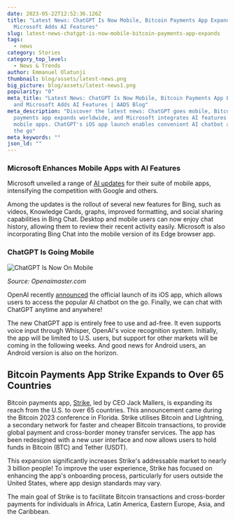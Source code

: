 ```yaml
---
date: 2023-05-22T12:52:36.126Z
title: "Latest News: ChatGPT Is Now Mobile, Bitcoin Payments App Expands, and
  Microsoft Adds AI Features"
slug: latest-news-chatgpt-is-now-mobile-bitcoin-payments-app-expands
tags:
  - news
category: Stories
category_top_level:
  - News & Trends
author: Emmanuel Olatunji
thumbnail: blog/assets/latest-news.png
big_picture: blog/assets/latest-news1.png
popularity: "0"
meta_title: "Latest News: ChatGPT Is Now Mobile, Bitcoin Payments App Expands,
  and Microsoft Adds AI Features | AADS Blog"
meta_description: "Discover the latest news: ChatGPT goes mobile, Bitcoin
  payments app expands worldwide, and Microsoft integrates AI features into
  mobile apps. ChatGPT's iOS app launch enables convenient AI chatbot access on
  the go"
meta_keywords: ""
json_ld: ""
---
```

### Microsoft Enhances Mobile Apps with AI Features

Microsoft unveiled a range of [AI updates](https://www.microsoft.com/en-us/ai/intelligent-apps) for their suite of mobile apps, intensifying the competition with Google and others.

Among the updates is the rollout of several new features for Bing, such as videos, Knowledge Cards, graphs, improved formatting, and social sharing capabilities in Bing Chat. Desktop and mobile users can now enjoy chat history, allowing them to review their recent activity easily. Microsoft is also incorporating Bing Chat into the mobile version of its Edge browser app. 

### ChatGPT Is Going Mobile

![ChatGPT Is Now On Mobile ](/blog/assets/im-726654.jpeg "ChatGPT Is Now On Mobile ")

*Source: Openaimaster.com*

OpenAI recently [announced](https://beincrypto.com/embracing-mobile-ai-openai-chatgpt-app/) the official launch of its iOS app, which allows users to access the popular AI chatbot on the go. Finally, we can chat with ChatGPT anytime and anywhere!

The new ChatGPT app is entirely free to use and ad-free. It even supports voice input through Whisper, OpenAI's voice recognition system. Initially, the app will be limited to U.S. users, but support for other markets will be coming in the following weeks. And good news for Android users, an Android version is also on the horizon.

## Bitcoin Payments App Strike Expands to Over 65 Countries

Bitcoin payments app, [Strike](https://strike.me/), led by CEO Jack Mallers, is expanding its reach from the U.S. to over 65 countries. This announcement came during the Bitcoin 2023 conference in Florida. Strike utilises Bitcoin and Lightning, a secondary network for faster and cheaper Bitcoin transactions, to provide global payment and cross-border money transfer services. The app has been redesigned with a new user interface and now allows users to hold funds in Bitcoin (BTC) and Tether (USDT).

This expansion significantly increases Strike's addressable market to nearly 3 billion people! To improve the user experience, Strike has focused on enhancing the app's onboarding process, particularly for users outside the United States, where app design standards may vary.

The main goal of Strike is to facilitate Bitcoin transactions and cross-border payments for individuals in Africa, Latin America, Eastern Europe, Asia, and the Caribbean.
